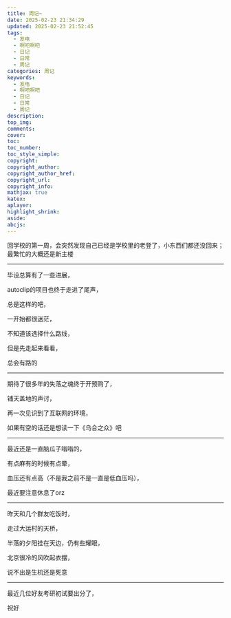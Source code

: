 ```yaml
---
title: 周记~
date: 2025-02-23 21:34:29
updated: 2025-02-23 21:52:45
tags:
  - 发电
  - 啊吧啊吧
  - 日记
  - 日常
  - 周记
categories: 周记
keywords:
  - 发电
  - 啊吧啊吧
  - 日记
  - 日常
  - 周记
description: 
top_img:
comments:
cover:
toc:
toc_number:
toc_style_simple:
copyright:
copyright_author:
copyright_author_href:
copyright_url:
copyright_info:
mathjax: true
katex:
aplayer:
highlight_shrink:
aside:
abcjs:
---
```


回学校的第一周，会突然发现自己已经是学校里的老登了，小东西们都还没回来；最繁忙的大概还是新主楼

------

毕设总算有了一些进展，

autoclip的项目也终于走进了尾声，

总是这样的吧，

一开始都很迷茫，

不知道该选择什么路线，

但是先走起来看看，

总会有路的

------

期待了很多年的失落之魂终于开预购了，

铺天盖地的声讨，

再一次见识到了互联网的环境，

如果有空的话还是想读一下《乌合之众》吧

------

最近还是一直脑瓜子嗡嗡的，

有点麻有的时候有点晕，

血压还有点高（不是我之前不是一直是低血压吗），

最近要注意休息了orz

------

昨天和几个群友吃饭时，

走过大运村的天桥，

半落的夕阳挂在天边，仍有些耀眼，

北京很冷的风吹起衣摆，

说不出是生机还是死意

------

最近几位好友考研初试要出分了，

祝好





